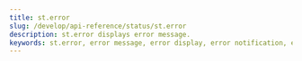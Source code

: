 ```yaml
---
title: st.error
slug: /develop/api-reference/status/st.error
description: st.error displays error message.
keywords: st.error, error message, error display, error notification, error alert, error status, error handling, red alert, error text
---
```


<Autofunction function="streamlit.error" />
